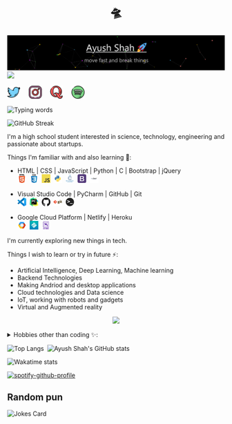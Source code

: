 # <p align="center">🛸</p>
![banner gif](/assets/profile-banner.gif)
![](https://komarev.com/ghpvc/?username=AyushShahh&color=dc143c)
<p align="left">
<a href="https://twitter.com/ayushshah__" target="_blank" rel="noopener noreferrer"><img src="assets/png/twitter.png" height="30"/></a>  
&nbsp;&nbsp;&nbsp; <a href="https://www.instagram.com/ayushshah__/" target="_blank" rel="noopener noreferrer"><img src="assets/png/instagram.png" height="30"/></a>
&nbsp;&nbsp;&nbsp; <a href="https://www.quora.com/profile/Ayush-Shah-133/" target="_blank" rel="noopener noreferrer"><img src="assets/png/quora.png" height="30"/></a>
&nbsp;&nbsp;&nbsp; <a href="https://open.spotify.com/user/mkxf4wwjr521oe9hjrvjbm4f6" target="_blank" rel="noopener noreferrer"><img src="assets/png/spotify.png" height="30"/></a>
  
![Typing words](https://readme-typing-svg.herokuapp.com?font=Oswald&color=FF9F00&size=25&lines=Student;Techie;Amateur+programmer;Geek;Tinkerer;Aspiring+polymath;Wannabe+Entrepreneur;Future+Billionaire+%26+Philiantropist;Thinking+out+of+the+box)

![GitHub Streak](https://github-readme-streak-stats.herokuapp.com/?user=AyushShahh&theme=highcontrast&hide_border=true)

I'm a high school student interested in science, technology, engineering and passionate about startups.

Things I'm familiar with and also learning 🌱:
- HTML | CSS | JavaScript | Python | C | Bootstrap | jQuery<br>
<code><img height="20" src="https://raw.githubusercontent.com/github/explore/80688e429a7d4ef2fca1e82350fe8e3517d3494d/topics/html/html.png"></code>&nbsp;
<code><img height="20" src="https://raw.githubusercontent.com/github/explore/80688e429a7d4ef2fca1e82350fe8e3517d3494d/topics/css/css.png"></code>&nbsp;
<code><img height="20" src="https://raw.githubusercontent.com/github/explore/80688e429a7d4ef2fca1e82350fe8e3517d3494d/topics/javascript/javascript.png"></code>&nbsp;
<code><img height="20" src="https://raw.githubusercontent.com/github/explore/80688e429a7d4ef2fca1e82350fe8e3517d3494d/topics/python/python.png"></code>&nbsp;
<code><img height="20" src="https://raw.githubusercontent.com/github/explore/f3e22f0dca2be955676bc70d6214b95b13354ee8/topics/c/c.png"></code>&nbsp;
<code><img height="20" src="https://raw.githubusercontent.com/github/explore/80688e429a7d4ef2fca1e82350fe8e3517d3494d/topics/bootstrap/bootstrap.png"></code>&nbsp;
<code><img height="20" src="https://raw.githubusercontent.com/github/explore/80688e429a7d4ef2fca1e82350fe8e3517d3494d/topics/jquery/jquery.png"></code>&nbsp;

- Visual Studio Code | PyCharm | GitHub | Git<br>
<code><img height="20" src="https://raw.githubusercontent.com/github/explore/bbd48b997e8d0bef63f676eca4da5e1f76487b56/topics/visual-studio-code/visual-studio-code.png"></code>&nbsp;
<code><img height="20" src="https://raw.githubusercontent.com/github/explore/d8574c7bce27faa27fb879bca56dfe351ee66efd/topics/pycharm/pycharm.png"></code>&nbsp;
<code><img height="20" src="https://raw.githubusercontent.com/github/explore/78df643247d429f6cc873026c0622819ad797942/topics/github/github.png"></code>&nbsp;
<code><img height="20" src="https://raw.githubusercontent.com/github/explore/80688e429a7d4ef2fca1e82350fe8e3517d3494d/topics/git/git.png"></code>&nbsp;
<code><img height="20" src="https://raw.githubusercontent.com/github/explore/d92924b1d925bb134e308bd29c9de6c302ed3beb/topics/terminal/terminal.png"></code>

- Google Cloud Platform | Netlify | Heroku<br>
<code><img height="20" src="https://raw.githubusercontent.com/github/explore/62b74b4ac11782e90fa7c275d62ad1a2855d403d/topics/google-cloud/google-cloud.png"></code>&nbsp;
<code><img height="20" src="https://raw.githubusercontent.com/github/explore/f23f0ddbe494d51a2a8543f46bbe3ede37e5c609/topics/netlify/netlify.png"></code>&nbsp;
<code><img height="20" src="https://raw.githubusercontent.com/github/explore/cb661bc288627f05a5ac4187b00495fd8048c9fa/topics/heroku/heroku.png"></code>

I'm currently exploring new things in tech.

Things I wish to learn or try in future ⚡:
- Artificial Intelligence, Deep Learning, Machine learning
- Backend Technologies
- Making Andriod and desktop applications
- Cloud technologies and Data science
- IoT, working with robots and gadgets
- Virtual and Augmented reality
 
<p align="center">
<img src="https://quotes-github-readme.vercel.app/api">
  </p>

<details>
<summary>Hobbies other than coding ✨:</summary>

- Studying (because I'm in high school)
- Astronomy 🌌🔭
- Playing piano 🎹
- Football ⚽️🥅
- Watching movies and playing video games 🎮
- Writing ✍ and Reading
- Surf on internet 🌐
- Doing random stuff 💬
- Brainstorming ideas or something 💡💭
- Learning new things 🔰
- etc.
</details>

<p align="center">

![Top Langs](https://github-readme-stats.vercel.app/api/top-langs/?username=AyushShahh&langs_count=10&layout=compact&theme=vision-friendly-dark&bg_color=70,000000,000000,000000,000000,000000,130F40&hide_border=true)&nbsp;
![Ayush Shah's GitHub stats](https://github-readme-stats.vercel.app/api?username=AyushShahh&show_icons=true&include_all_commits=false&count_private=True&theme=vision-friendly-dark&bg_color=0,000000,000000,130F40&hide_border=true)
</p>

![Wakatime stats](https://github-readme-stats.vercel.app/api/wakatime?username=ayushshah&layout=compact&hide=Text&theme=vision-friendly-dark&custom_title=Development%20in%20last%207%20days&bg_color=70,000000,000000,000000,000000,000000,130F40&hide_border=true)

[![spotify-github-profile](https://spotify-github-profile.vercel.app/api/view?uid=mkxf4wwjr521oe9hjrvjbm4f6&cover_image=true&theme=default)](https://spotify-github-profile.vercel.app/api/view?uid=mkxf4wwjr521oe9hjrvjbm4f6&redirect=true)

## Random pun
![Jokes Card](https://readme-jokes.vercel.app/api)

<!--
**AyushShahh/AyushShahh** is a ✨ _special_ ✨ repository because its `README.md` (this file) appears on your GitHub profile.

Here are some ideas to get you started:

- 🔭 I’m currently working on ...
- 🌱 I’m currently learning ...
- 👯 I’m looking to collaborate on ...
- 🤔 I’m looking for help with ...
- 💬 Ask me about ...
- 📫 How to reach me: ...
- 😄 Pronouns: ...
- ⚡ Fun fact: ...
-->
